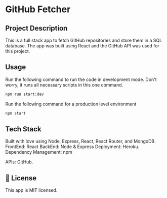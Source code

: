 # GitHub Fetcher

## Project Description
This is a full stack app to fetch GitHub repositories and store them in a SQL database. The app was built using React and the GitHub API was used for this project.

## Usage
Run the following command to run the code in development mode. Don't worry, it runs all necessary scripts in this one command.

```sh
npm run start:dev
```

Run the following command for a production level environment
```sh
npm start
```

## Tech Stack

Built with love using Node, Express, React, React Router, and MongoDB.
FrontEnd: React
BackEnd: Node & Express
Deployment: Heroku.
Dependency Management: npm

APIs: GitHub.



## 📄 License

This app is MIT licensed.
